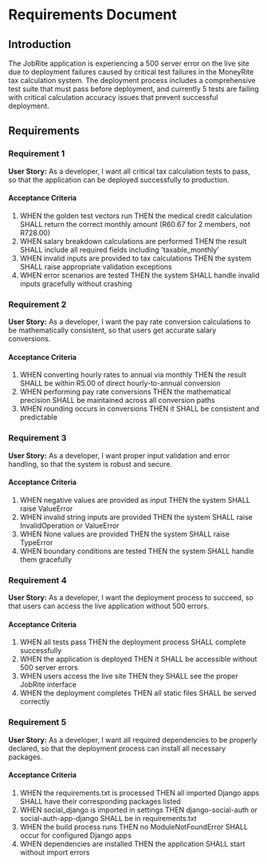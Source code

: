 # Requirements Document

## Introduction

The JobRite application is experiencing a 500 server error on the live site due to deployment failures caused by critical test failures in the MoneyRite tax calculation system. The deployment process includes a comprehensive test suite that must pass before deployment, and currently 5 tests are failing with critical calculation accuracy issues that prevent successful deployment.

## Requirements

### Requirement 1

**User Story:** As a developer, I want all critical tax calculation tests to pass, so that the application can be deployed successfully to production.

#### Acceptance Criteria

1. WHEN the golden test vectors run THEN the medical credit calculation SHALL return the correct monthly amount (R60.67 for 2 members, not R728.00)
2. WHEN salary breakdown calculations are performed THEN the result SHALL include all required fields including 'taxable_monthly'
3. WHEN invalid inputs are provided to tax calculations THEN the system SHALL raise appropriate validation exceptions
4. WHEN error scenarios are tested THEN the system SHALL handle invalid inputs gracefully without crashing

### Requirement 2

**User Story:** As a developer, I want the pay rate conversion calculations to be mathematically consistent, so that users get accurate salary conversions.

#### Acceptance Criteria

1. WHEN converting hourly rates to annual via monthly THEN the result SHALL be within R5.00 of direct hourly-to-annual conversion
2. WHEN performing pay rate conversions THEN the mathematical precision SHALL be maintained across all conversion paths
3. WHEN rounding occurs in conversions THEN it SHALL be consistent and predictable

### Requirement 3

**User Story:** As a developer, I want proper input validation and error handling, so that the system is robust and secure.

#### Acceptance Criteria

1. WHEN negative values are provided as input THEN the system SHALL raise ValueError
2. WHEN invalid string inputs are provided THEN the system SHALL raise InvalidOperation or ValueError
3. WHEN None values are provided THEN the system SHALL raise TypeError
4. WHEN boundary conditions are tested THEN the system SHALL handle them gracefully

### Requirement 4

**User Story:** As a developer, I want the deployment process to succeed, so that users can access the live application without 500 errors.

#### Acceptance Criteria

1. WHEN all tests pass THEN the deployment process SHALL complete successfully
2. WHEN the application is deployed THEN it SHALL be accessible without 500 server errors
3. WHEN users access the live site THEN they SHALL see the proper JobRite interface
4. WHEN the deployment completes THEN all static files SHALL be served correctly

### Requirement 5

**User Story:** As a developer, I want all required dependencies to be properly declared, so that the deployment process can install all necessary packages.

#### Acceptance Criteria

1. WHEN the requirements.txt is processed THEN all imported Django apps SHALL have their corresponding packages listed
2. WHEN social_django is imported in settings THEN django-social-auth or social-auth-app-django SHALL be in requirements.txt
3. WHEN the build process runs THEN no ModuleNotFoundError SHALL occur for configured Django apps
4. WHEN dependencies are installed THEN the application SHALL start without import errors